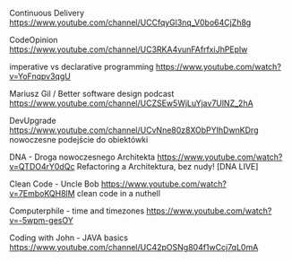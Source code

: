 Continuous Delivery
https://www.youtube.com/channel/UCCfqyGl3nq_V0bo64CjZh8g

CodeOpinion
https://www.youtube.com/channel/UC3RKA4vunFAfrfxiJhPEplw
 
imperative vs declarative programming
https://www.youtube.com/watch?v=YoFnqpv3qgU

Mariusz Gil / Better software design podcast
https://www.youtube.com/channel/UCZSEw5WjLuYjav7UlNZ_2hA

DevUpgrade
https://www.youtube.com/channel/UCvNne80z8XObPYIhDwnKDrg
nowoczesne podejście do obiektówki

DNA - Droga nowoczesnego Architekta
https://www.youtube.com/watch?v=QTDO4rY0dQc
Refactoring a Architektura, bez nudy! [DNA LIVE]

Clean Code - Uncle Bob
https://www.youtube.com/watch?v=7EmboKQH8lM
clean code in a nuthell

Computerphile - time and timezones
https://www.youtube.com/watch?v=-5wpm-gesOY

Coding with John - JAVA basics
https://www.youtube.com/channel/UC42pOSNg804f1wCcj7qL0mA
